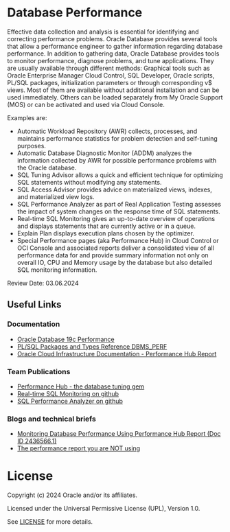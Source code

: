 # Database Performance


Effective data collection and analysis is essential for identifying and correcting performance problems. Oracle Database provides several tools that allow a performance engineer to gather information regarding database performance. In addition to gathering data, Oracle Database provides tools to monitor performance, diagnose problems, and tune applications. 
They are usually available through different methods: Graphical tools such as Oracle Enterprise Manager Cloud Control, SQL Developer, Oracle scripts, PL/SQL packages, initialization parameters or through corresponding v$ views. Most of them are available without additional installation and can be used immediately. Others can be loaded separately from My Oracle Support (MOS) or can be activated and used via Cloud Console. 

Examples are:
- Automatic Workload Repository (AWR) collects, processes, and maintains performance statistics for problem detection and self-tuning purposes. 
- Automatic Database Diagnostic Monitor (ADDM) analyzes the information collected by AWR for possible performance problems with the Oracle database. 
- SQL Tuning Advisor allows a quick and efficient technique for optimizing SQL statements without modifying any statements.
- SQL Access Advisor provides advice on materialized views, indexes, and materialized view logs.
- SQL Performance Analyzer as part of Real Application Testing assesses the impact of system changes on the response time of SQL statements. 
- Real-time SQL Monitoring gives an up-to-date overview of operations and displays statements that are currently active or in a queue.
- Explain Plan displays execution plans chosen by the optimizer.
- Special Performance pages (aka Performance Hub) in Cloud Control or OCI Console and associated reports deliver a consolidated view of all performance data for 
  and provide summary information not only on overall IO, CPU and Memory usage by the database but also detailed SQL monitoring information.

Review Date: 03.06.2024

## Useful Links

### Documentation

- [Oracle Database 19c Performance](https://docs.oracle.com/en/database/oracle/oracle-database/19/performance.html)
- [PL/SQL Packages and Types Reference DBMS_PERF](https://docs.oracle.com/en/database/oracle/oracle-database/19/arpls/DBMS_PERF.html#GUID-290C18B9-A2EF-468D-9D6E-B31D717082BB)
- [Oracle Cloud Infrastructure Documentation - Performance Hub Report](https://docs.oracle.com/en-us/iaas/autonomous-database/doc/use-perf-hub-monitor-databases.html)


### Team Publications

- [Performance Hub - the database tuning gem](https://blogs.oracle.com/coretec/post/oracle-performance-hub)
- [Real-time SQL Monitoring on github](https://github.com/oracle-devrel/technology-engineering/tree/main/data-platform/core-converged-db/sql-performance/sql-monitoring)
- [SQL Performance Analyzer on github](https://github.com/oracle-devrel/technology-engineering/tree/main/data-platform/core-converged-db/real-application-testing/sql-performance-analyzer)

### Blogs and technical briefs
- [Monitoring Database Performance Using Performance Hub Report (Doc ID 2436566.1)](https://support.oracle.com/epmos/faces/SearchDocDisplay?_afrLoop=459842075147901&_afrWindowMode=0&_adf.ctrl-state=p9nyc4tf7_4)
- [The performance report you are NOT using](https://connor-mcdonald.com/2021/04/30/the-performance-report-you-are-not-using/)

# License

Copyright (c) 2024 Oracle and/or its affiliates.

Licensed under the Universal Permissive License (UPL), Version 1.0.

See [LICENSE](https://github.com/oracle-devrel/technology-engineering/blob/main/LICENSE) for more details.
